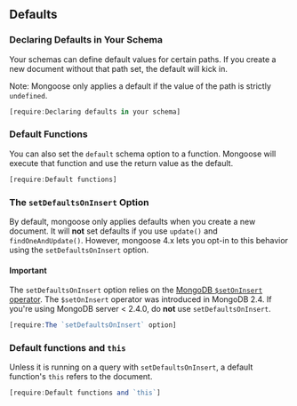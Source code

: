 ## Defaults

### Declaring Defaults in Your Schema

Your schemas can define default values for certain paths. If you create
a new document without that path set, the default will kick in.

Note: Mongoose only applies a default if the value of the path is
strictly `undefined`.

```javascript
[require:Declaring defaults in your schema]
```

### Default Functions

You can also set the `default` schema option to a function. Mongoose will
execute that function and use the return value as the default.

```javascript
[require:Default functions]
```

### The `setDefaultsOnInsert` Option

By default, mongoose only applies defaults when you create a new document.
It will **not** set defaults if you use `update()` and
`findOneAndUpdate()`. However, mongoose 4.x lets you opt-in to this
behavior using the `setDefaultsOnInsert` option.

#### Important

The `setDefaultsOnInsert` option relies on the
[MongoDB `$setOnInsert` operator](https://docs.mongodb.org/manual/reference/operator/update/setOnInsert/).
The `$setOnInsert` operator was introduced in MongoDB 2.4. If you're
using MongoDB server < 2.4.0, do **not** use `setDefaultsOnInsert`.

```javascript
[require:The `setDefaultsOnInsert` option]
```

### Default functions and `this`

Unless it is running on a query with `setDefaultsOnInsert`, a default
function's `this` refers to the document.

```javascript
[require:Default functions and `this`]
```